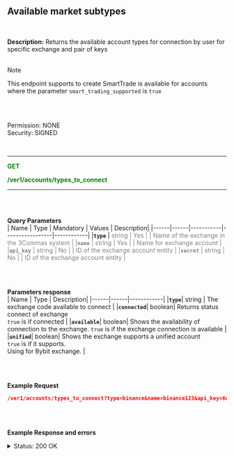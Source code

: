 ## Available market subtypes<br>
<br>

**Description:** Returns the available account types for connection by user for specific exchange and pair of keys<br>
<br>

> [!NOTE]
>
> This endpoint supports to create SmartTrade is available for accounts where the parameter `smart_trading_supported` is `true`

<br>
<br>

Permission: NONE<br>
Security: SIGNED<br>

<br>

----------

<mark style="color:green;background-color:white" > **GET** 

<mark style="color:green;background-color:white" >**/ver1/accounts/types_to_connect**

----------

<br>
<br>

**Query Parameters**
<br>
| Name | Type |	Mandatory |	Values	| Description|
|------|------|-----------|-----------------|------------|
|**`type`**  | <mark style="color:grey;background-color:white">string	| Yes |  | Name of the exchange in the 3Commas system |
|**`name`**  | <mark style="color:grey;background-color:white">string	| Yes |  | Name for exchange account |
|**`api_key`**  | <mark style="color:grey;background-color:white">string	| No |  | ID of the exchange account entity |
|**`secret`**  | <mark style="color:grey;background-color:white">string	| No |  | ID of the exchange account entity |

<br>
<br>

**Parameters response**
<br>
| Name | Type |	Description|
|------|------|------------|
|**`type`**| string | The exchange code available to connect |
|**`connected`**| boolean| Returns status connect of exchange<br> `true` is if connected |
|**`available`**| boolean| Shows the availability of connection to the exchange. `true` is if the exchange connection is available |
|**`unified`**| boolean| Shows the exchange supports a unified account<br>`true` is if it supports.<br> Using for Bybit exchange. |

<br>
<br>

**Example Request**<br>

```json
/ver1/accounts/types_to_connect?type=binance&name=binance123&api_key=6q4zuONXKi8kOMepGTRs373K46W34wxcxkBlIACvhY8Qr97MsAT9p4qe9Uezqrrd&secret=7CfL1slTgPDfoJSPgaveIsOFxxzCsgzA23yRyCHapgJGDC4yfNGvOavW4QglsyQO
```
<br>
<br>

**Example Response and errors**<br>

<details>
<summary>Status: 200 OK</summary>
<br>

```json
 {
        "type": "binance",
        "connected": false,
        "available": true,
        "unified": false
    },
    {
        "type": "binance_margin",
        "connected": false,
        "available": true,
        "unified": false
    },
    {
        "type": "binance_futures",
        "connected": true,
        "available": true,
        "unified": false
    },
    {
        "type": "binance_futures_coin",
        "connected": true,
        "available": true,
        "unified": false
    }
]
```
</details>